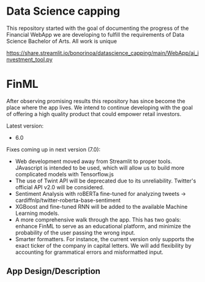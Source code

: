 # Data Science capping
This repository started with the goal of documenting the progress of the Financial WebApp we are developing to fulfill the requirements of Data Science Bachelor of Arts. 
All work is unique

https://share.streamlit.io/bonorinoa/datascience_capping/main/WebApp/ai_investment_tool.py

# FinML
After observing promising results this repository has since become the place where the app lives. 
We intend to continue developing with the goal of offering a high quality product that could empower retail investors.

Latest version:
- 6.0

Fixes coming up in next version (7.0):
- Web development moved away from Streamlit to proper tools. JAvascript is intended to be used, which will allow us to build more complicated models with Tensorflow.js
- The use of Twint API will be deprecated due to its unreliability. Twitter's official API v2.0 will be considered.
- Sentiment Analysis with roBERTa fine-tuned for analyzing tweets -> cardiffnlp/twitter-roberta-base-sentiment
- XGBoost and fine-tuned RNN will be added to the available Machine Learning models.
- A more comprehensive walk through the app. This has two goals: enhance FinML to serve as an educational platform, and minimize the probability of the user passing the wrong input.
- Smarter formatters. For instance, the current version only supports the exact ticker of the company in capital letters. We will add flexibility by accounting for grammatical errors and misformatted input.

## App Design/Description
